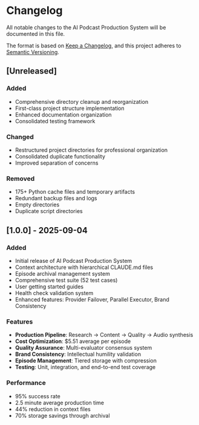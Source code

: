 # Changelog

All notable changes to the AI Podcast Production System will be documented in this file.

The format is based on [Keep a Changelog](https://keepachangelog.com/en/1.0.0/),
and this project adheres to [Semantic Versioning](https://semver.org/spec/v2.0.0.html).

## [Unreleased]

### Added
- Comprehensive directory cleanup and reorganization
- First-class project structure implementation
- Enhanced documentation organization
- Consolidated testing framework

### Changed
- Restructured project directories for professional organization
- Consolidated duplicate functionality
- Improved separation of concerns

### Removed
- 175+ Python cache files and temporary artifacts
- Redundant backup files and logs
- Empty directories
- Duplicate script directories

## [1.0.0] - 2025-09-04

### Added
- Initial release of AI Podcast Production System
- Context architecture with hierarchical CLAUDE.md files
- Episode archival management system
- Comprehensive test suite (52 test cases)
- User getting started guides
- Health check validation system
- Enhanced features: Provider Failover, Parallel Executor, Brand Consistency

### Features
- **Production Pipeline**: Research → Content → Quality → Audio synthesis
- **Cost Optimization**: $5.51 average per episode
- **Quality Assurance**: Multi-evaluator consensus system
- **Brand Consistency**: Intellectual humility validation
- **Episode Management**: Tiered storage with compression
- **Testing**: Unit, integration, and end-to-end test coverage

### Performance
- 95% success rate
- 2.5 minute average production time
- 44% reduction in context files
- 70% storage savings through archival